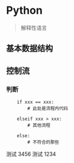 # Python

> 解释性语言

## 基本数据结构



## 控制流

### 判断
```
    if xxx == xxx:
        # 此处是流程内代码

    elseif xxx > xxx:
        # 其他流程

    else:
        # 不符合的那些
```

测试 3456
测试 1234






















